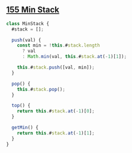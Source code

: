 ## [155 Min Stack](https://leetcode.com/problems/min-stack/description/)

<!-- notecardId: 1743970688109 -->

```js
class MinStack {
  #stack = [];

  push(val) {
    const min = !this.#stack.length
      ? val
      : Math.min(val, this.#stack.at(-1)[1]);

    this.#stack.push([val, min]);
  }

  pop() {
    this.#stack.pop();
  }

  top() {
    return this.#stack.at(-1)[0];
  }

  getMin() {
    return this.#stack.at(-1)[1];
  }
}
```
